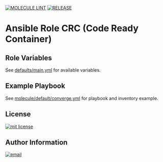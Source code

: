 [![MOLECULE LINT](https://github.com/buissetemmanuel/ansible-role-crc/actions/workflows/molecule-lint.yml/badge.svg)](https://github.com/buissetemmanuel/ansible-role-crc/actions/workflows/molecule-lint.yml)
[![RELEASE](https://github.com/buissetemmanuel/ansible-role-crc/actions/workflows/release.yml/badge.svg)](https://github.com/buissetemmanuel/ansible-role-crc/actions/workflows/release.yml)

Ansible Role CRC (Code Ready Container)
=========

Role Variables
--------------

See [defaults/main.yml](defaults/main.yml) for available variables.

Example Playbook
----------------

See [molecule/default/converge.yml](molecule/default/converge.yml) for playbook and inventory example.

License
-------

[mit license]: https://img.shields.io/badge/License-MIT-blue.svg
[![mit license]](LICENSE.md)

Author Information
------------------

[email]: https://img.shields.io/badge/@-emmanuel@buisset.ch-orange.svg
[![email]](mailto:emmanue@buisset.ch)
